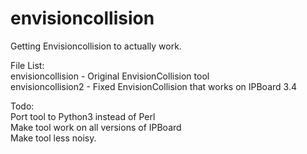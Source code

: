 # envisioncollision
Getting Envisioncollision to actually work.

File List:  
envisioncollision - Original EnvisionCollision tool  
envisioncollision2 - Fixed EnvisionCollision that works on IPBoard 3.4    

Todo:  
Port tool to Python3 instead of Perl  
Make tool work on all versions of IPBoard  
Make tool less noisy.  
